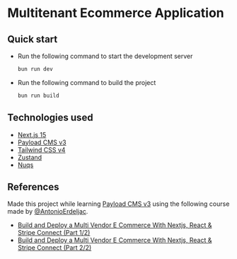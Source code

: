 # Multitenant Ecommerce Application

## Quick start

- Run the following command to start the development server

  ```bash
  bun run dev
  ```

- Run the following command to build the project

  ```bash
  bun run build
  ```

## Technologies used

- [Next.js 15](https://nextjs.org/)
- [Payload CMS v3](https://payloadcms.com/)
- [Tailwind CSS v4](https://tailwindcss.com/)
- [Zustand](https://zustand.docs.pmnd.rs/)
- [Nuqs](https://nuqs.47ng.com/)

## References

Made this project while learning [Payload CMS v3](https://payloadcms.com/) using
the following course made by [@AntonioErdeljac](https://github.com/AntonioErdeljac).

- [Build and Deploy a Multi Vendor E Commerce With Nextjs, React & Stripe Connect (Part 1/2)](https://www.youtube.com/watch?v=6fXNWBFPfRM)
- [Build and Deploy a Multi Vendor E Commerce With Nextjs, React & Stripe Connect (Part 2/2)](https://www.youtube.com/watch?v=dllIBXa0nlE)
